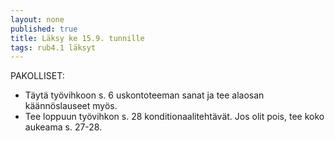 ```yaml
---
layout: none
published: true
title: Läksy ke 15.9. tunnille
tags: rub4.1 läksyt
---
```

PAKOLLISET:

- Täytä työvihkoon s. 6 uskontoteeman sanat ja tee alaosan käännöslauseet myös. 
- Tee loppuun työvihkon s. 28 konditionaalitehtävät. Jos olit pois, tee koko aukeama s. 27-28.

